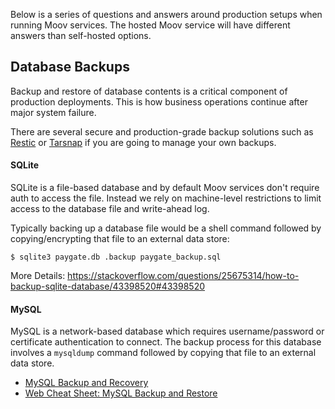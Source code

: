 Below is a series of questions and answers around production setups when running Moov services. The hosted Moov service will have different answers than self-hosted options.

## Database Backups

Backup and restore of database contents is a critical component of production deployments. This is how business operations continue after major system failure.

There are several secure and production-grade backup solutions such as [Restic](https://restic.net/) or [Tarsnap](https://www.tarsnap.com/) if you are going to manage your own backups.

#### SQLite

SQLite is a file-based database and by default Moov services don't require auth to access the file. Instead we rely on machine-level restrictions to limit access to the database file and write-ahead log.

Typically backing up a database file would be a shell command followed by copying/encrypting that file to an external data store:

```
$ sqlite3 paygate.db .backup paygate_backup.sql
```

More Details: https://stackoverflow.com/questions/25675314/how-to-backup-sqlite-database/43398520#43398520

#### MySQL

MySQL is a network-based database which requires username/password or certificate authentication to connect. The backup process for this database involves a `mysqldump` command followed by copying that file to an external data store.

- [MySQL Backup and Recovery](https://dev.mysql.com/doc/refman/8.0/en/backup-and-recovery.html)
- [Web Cheat Sheet: MySQL Backup and Restore](http://webcheatsheet.com/SQL/mysql_backup_restore.php)

